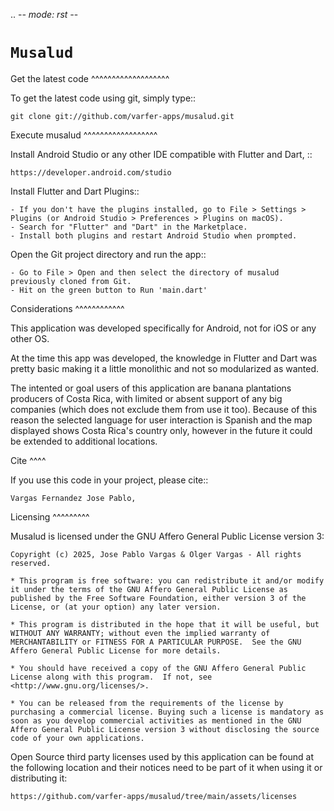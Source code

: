 .. -*- mode: rst -*-

`Musalud`
=======================================================

Get the latest code
^^^^^^^^^^^^^^^^^^^

To get the latest code using git, simply type::

    git clone git://github.com/varfer-apps/musalud.git

Execute musalud
^^^^^^^^^^^^^^^^^^

Install Android Studio or any other IDE compatible with Flutter and Dart, ::

    https://developer.android.com/studio

Install Flutter and Dart Plugins::

    - If you don't have the plugins installed, go to File > Settings > Plugins (or Android Studio > Preferences > Plugins on macOS).
    - Search for "Flutter" and "Dart" in the Marketplace.
    - Install both plugins and restart Android Studio when prompted. 

Open the Git project directory and run the app::

    - Go to File > Open and then select the directory of musalud previously cloned from Git.
    - Hit on the green button to Run 'main.dart'

Considerations
^^^^^^^^^^^^

This application was developed specifically for Android, not for iOS or any other OS.

At the time this app was developed, the knowledge in Flutter and Dart was pretty basic making it a little monolithic and not so modularized as wanted.

The intented or goal users of this application are banana plantations producers of Costa Rica, with limited or absent support of any big companies (which does not exclude them from use it too). 
Because of this reason the selected language for user interaction is Spanish and the map displayed shows Costa Rica's country only, however in the future it could be extended to additional locations.

Cite
^^^^

If you use this code in your project, please cite::

    Vargas Fernandez Jose Pablo, 

Licensing
^^^^^^^^^

Musalud is licensed under the GNU Affero General Public License version 3:

    Copyright (c) 2025, Jose Pablo Vargas & Olger Vargas - All rights reserved.

    * This program is free software: you can redistribute it and/or modify it under the terms of the GNU Affero General Public License as published by the Free Software Foundation, either version 3 of the License, or (at your option) any later version.

    * This program is distributed in the hope that it will be useful, but WITHOUT ANY WARRANTY; without even the implied warranty of MERCHANTABILITY or FITNESS FOR A PARTICULAR PURPOSE.  See the GNU Affero General Public License for more details.

    * You should have received a copy of the GNU Affero General Public License along with this program.  If not, see <http://www.gnu.org/licenses/>.

    * You can be released from the requirements of the license by purchasing a commercial license. Buying such a license is mandatory as soon as you develop commercial activities as mentioned in the GNU Affero General Public License version 3 without disclosing the source code of your own applications.

Open Source third party licenses used by this application can be found at the following location and their notices need to be part of it when using it or distributing it:
    
    https://github.com/varfer-apps/musalud/tree/main/assets/licenses

